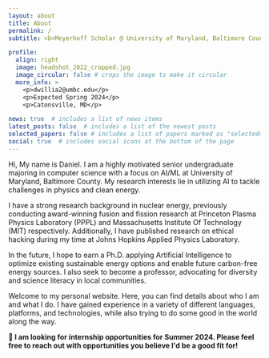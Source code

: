 ```yaml
---
layout: about
title: About
permalink: /
subtitle: <b>Meyerhoff Scholar @ University of Maryland, Baltimore County (UMBC)

profile:
  align: right
  image: headshot_2022_cropped.jpg
  image_circular: false # crops the image to make it circular
  more_info: >
    <p>dwillia2@umbc.edu</p>
    <p>Expected Spring 2024</p>
    <p>Catonsville, MD</p>

news: true  # includes a list of news items
latest_posts: false  # includes a list of the newest posts
selected_papers: false # includes a list of papers marked as "selected={true}"
social: true  # includes social icons at the bottom of the page
---
```


Hi, My name is Daniel. I am a highly motivated senior undergraduate majoring in computer science with a focus on AI/ML at University of Maryland, Baltimore County. My research interests lie in utilizing AI to tackle challenges in physics and clean energy.

I have a strong research background in nuclear energy, previously conducting award-winning fusion and fission research at Princeton Plasma Physics Laboratory (PPPL) and Massachusetts Institute Of Technology (MIT) respectively. Additionally, I have published research on ethical hacking during my time at Johns Hopkins Applied Physics Laboratory.

In the future, I hope to earn a Ph.D. applying Artificial Intelligence to optimize existing sustainable energy options and enable future carbon-free energy sources. I also seek to become a professor, advocating for diversity and science literacy in local communities.

Welcome to my personal website. Here, you can find details about who I am and what I do. I have gained experience in a variety of different languages, platforms, and technologies, while also trying to do some good in the world along the way.


**🔭 I am looking for internship opportunities for Summer 2024. Please feel free to reach out with opportunities you believe I'd be a good fit for!**